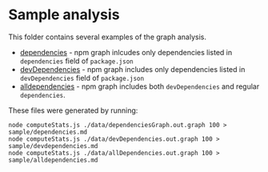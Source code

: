 # Sample analysis

This folder contains several examples of the graph analysis.

* [dependencies](https://github.com/anvaka/npmrank/blob/master/sample/dependencies.md) -
npm graph inlcudes only dependencies listed in `dependencies` field of `package.json`
* [devDependencies](https://github.com/anvaka/npmrank/blob/master/sample/devdependencies.md) -
npm graph includes only dependencies listed in `devDependencies` field of `package.json`
* [alldependencies](https://github.com/anvaka/npmrank/blob/master/sample/alldependencies.md) -
npm graph includes both `devDependencies` and regular `dependencies`.

These files were generated by running:

```
node computeStats.js ./data/dependenciesGraph.out.graph 100 > sample/dependencies.md
node computeStats.js ./data/devDependencies.out.graph 100 > sample/devdependencies.md
node computeStats.js ./data/allDependencies.out.graph 100 > sample/alldependencies.md
```
